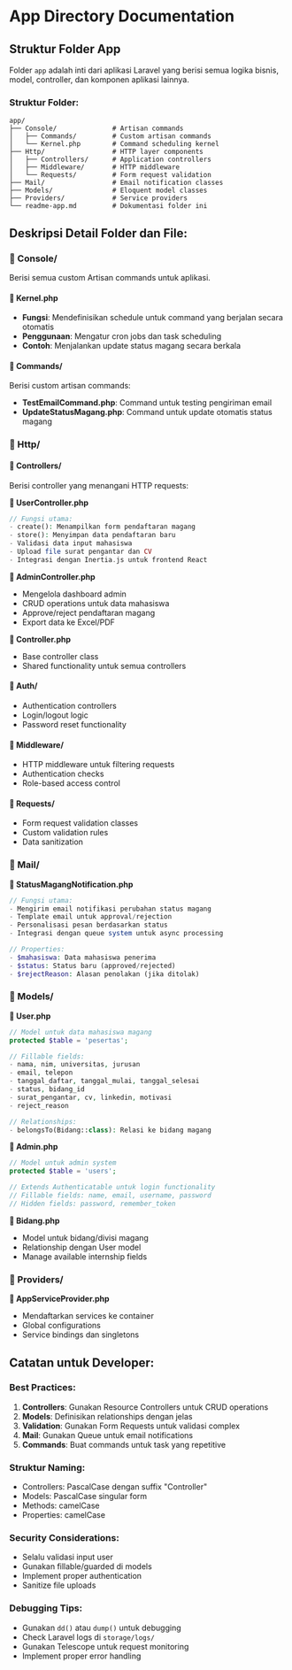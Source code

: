 # App Directory Documentation

## Struktur Folder App

Folder `app` adalah inti dari aplikasi Laravel yang berisi semua logika bisnis, model, controller, dan komponen aplikasi lainnya.

### Struktur Folder:

```
app/
├── Console/              # Artisan commands
│   ├── Commands/         # Custom artisan commands
│   └── Kernel.php        # Command scheduling kernel
├── Http/                 # HTTP layer components
│   ├── Controllers/      # Application controllers
│   ├── Middleware/       # HTTP middleware
│   └── Requests/         # Form request validation
├── Mail/                 # Email notification classes
├── Models/               # Eloquent model classes
├── Providers/            # Service providers
└── readme-app.md         # Dokumentasi folder ini
```

## Deskripsi Detail Folder dan File:

### 📁 Console/

Berisi semua custom Artisan commands untuk aplikasi.

#### 📄 Kernel.php

- **Fungsi**: Mendefinisikan schedule untuk command yang berjalan secara otomatis
- **Penggunaan**: Mengatur cron jobs dan task scheduling
- **Contoh**: Menjalankan update status magang secara berkala

#### 📁 Commands/

Berisi custom artisan commands:

- **TestEmailCommand.php**: Command untuk testing pengiriman email
- **UpdateStatusMagang.php**: Command untuk update otomatis status magang

### 📁 Http/

#### 📁 Controllers/

Berisi controller yang menangani HTTP requests:

**📄 UserController.php**

```php
// Fungsi utama:
- create(): Menampilkan form pendaftaran magang
- store(): Menyimpan data pendaftaran baru
- Validasi data input mahasiswa
- Upload file surat pengantar dan CV
- Integrasi dengan Inertia.js untuk frontend React
```

**📄 AdminController.php**

- Mengelola dashboard admin
- CRUD operations untuk data mahasiswa
- Approve/reject pendaftaran magang
- Export data ke Excel/PDF

**📄 Controller.php**

- Base controller class
- Shared functionality untuk semua controllers

#### 📁 Auth/

- Authentication controllers
- Login/logout logic
- Password reset functionality

#### 📁 Middleware/

- HTTP middleware untuk filtering requests
- Authentication checks
- Role-based access control

#### 📁 Requests/

- Form request validation classes
- Custom validation rules
- Data sanitization

### 📁 Mail/

**📄 StatusMagangNotification.php**

```php
// Fungsi utama:
- Mengirim email notifikasi perubahan status magang
- Template email untuk approval/rejection
- Personalisasi pesan berdasarkan status
- Integrasi dengan queue system untuk async processing

// Properties:
- $mahasiswa: Data mahasiswa penerima
- $status: Status baru (approved/rejected)
- $rejectReason: Alasan penolakan (jika ditolak)
```

### 📁 Models/

**📄 User.php**

```php
// Model untuk data mahasiswa magang
protected $table = 'pesertas';

// Fillable fields:
- nama, nim, universitas, jurusan
- email, telepon
- tanggal_daftar, tanggal_mulai, tanggal_selesai
- status, bidang_id
- surat_pengantar, cv, linkedin, motivasi
- reject_reason

// Relationships:
- belongsTo(Bidang::class): Relasi ke bidang magang
```

**📄 Admin.php**

```php
// Model untuk admin system
protected $table = 'users';

// Extends Authenticatable untuk login functionality
// Fillable fields: name, email, username, password
// Hidden fields: password, remember_token
```

**📄 Bidang.php**

- Model untuk bidang/divisi magang
- Relationship dengan User model
- Manage available internship fields

### 📁 Providers/

**📄 AppServiceProvider.php**

- Mendaftarkan services ke container
- Global configurations
- Service bindings dan singletons

## Catatan untuk Developer:

### Best Practices:

1. **Controllers**: Gunakan Resource Controllers untuk CRUD operations
2. **Models**: Definisikan relationships dengan jelas
3. **Validation**: Gunakan Form Requests untuk validasi complex
4. **Mail**: Gunakan Queue untuk email notifications
5. **Commands**: Buat commands untuk task yang repetitive

### Struktur Naming:

- Controllers: PascalCase dengan suffix "Controller"
- Models: PascalCase singular form
- Methods: camelCase
- Properties: camelCase

### Security Considerations:

- Selalu validasi input user
- Gunakan fillable/guarded di models
- Implement proper authentication
- Sanitize file uploads

### Debugging Tips:

- Gunakan `dd()` atau `dump()` untuk debugging
- Check Laravel logs di `storage/logs/`
- Gunakan Telescope untuk request monitoring
- Implement proper error handling

